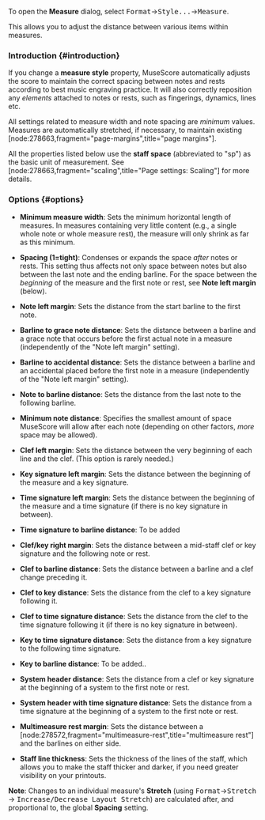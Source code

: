 To open the __Measure__ dialog, select <samp class="menu">Format</samp>&rarr;<samp class="menuitem">Style...</samp>&rarr;<samp class="menuitem">Measure</samp>.

This allows you to adjust the distance between various items within measures.

### Introduction {#introduction}

If you change a __measure style__ property, MuseScore automatically adjusts the score to maintain the correct spacing between notes and rests according to best music engraving practice. It will also correctly reposition any _elements_ attached to notes or rests, such as fingerings, dynamics, lines etc.

All settings related to measure width and note spacing are _minimum_ values. Measures are automatically stretched, if necessary, to maintain existing [node:278663,fragment="page-margins",title="page margins"].

All the properties listed below use the __staff space__ (abbreviated to "sp") as the basic unit of measurement. See [node:278663,fragment="scaling",title="Page settings: Scaling"] for more details.

### Options {#options}

* __Minimum measure width__: Sets the minimum horizontal length of measures. In measures containing very little content (e.g., a single whole note or whole measure rest), the measure will only shrink as far as this minimum.

* __Spacing (1=tight)__: Condenses or expands the space _after_ notes or rests. This setting thus affects not only space between notes but also between the last note and the ending barline. For the space between the _beginning_ of the measure and the first note or rest, see __Note left margin__ (below).

* __Note left margin__: Sets the distance from the start barline to the first note.

* __Barline to grace note distance__:  Sets the distance between a barline and a grace note that occurs before the first actual note in a measure (independently of the "Note left margin" setting).

* __Barline to accidental distance__:  Sets the distance between a barline and an accidental placed before the first note in a measure (independently of the "Note left margin" setting).

* __Note to barline distance__:  Sets the distance from the  last note to the following barline.

* __Minimum note distance__:  Specifies the smallest amount of space MuseScore will allow after each note (depending on other factors, _more_ space may be allowed).

* __Clef left margin__:  Sets the distance between the very beginning of each line and the clef. (This option is rarely needed.)

* __Key signature left margin__:  Sets the distance between the beginning of the measure and a key signature.

* __Time signature left margin__:  Sets the distance between the beginning of the measure and a time signature (if there is no key signature in between).

* __Time signature to barline distance__: To be added

* __Clef/key right margin__:  Sets the distance between a mid-staff clef or key signature and the following note or rest.

* __Clef to barline distance__: Sets the distance between a barline and a clef change preceding it.

* __Clef to key distance__: Sets the distance from the clef to a key signature following it.

* __Clef to time signature distance__: Sets the distance from the clef to the time signature following it (if there is no key signature in between).

* __Key to time signature distance__: Sets the distance from a key signature to the following time signature.

* __Key to barline distance__: To be added..

* __System header distance__: Sets the distance from a clef or key signature at the beginning of a system to the first note or rest.

* __System header with time signature distance__: Sets the distance from a time signature at the beginning of a system to the first note or rest.

* __Multimeasure rest margin__:  Sets the distance between a [node:278572,fragment="multimeasure-rest",title="multimeasure rest"] and the barlines on either side.

* __Staff line thickness__:  Sets the thickness of the lines of the staff, which allows you to make the staff thicker and darker, if you need greater visibility on your printouts.

 __Note__: Changes to an individual measure's __Stretch__ (using <samp class="menu">Format</samp>&rarr;<samp class="menuentry">Stretch</samp> &rarr; <samp class="menuentry">Increase/Decrease Layout Stretch</samp>) are calculated after, and proportional to, the global  __Spacing__ setting.
